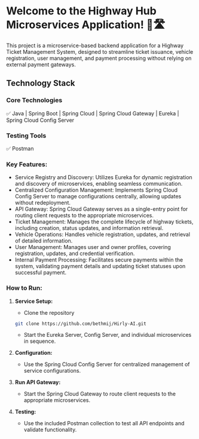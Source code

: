 # Welcome to the Highway Hub Microservices Application! 🚗🛣️
This project is a microservice-based backend application for a Highway Ticket Management System, designed to streamline ticket issuance, vehicle registration, user management, and payment processing without relying on external payment gateways.

## Technology Stack
### Core Technologies
✅ Java | Spring Boot | Spring Cloud | Spring Cloud Gateway | Eureka | Spring Cloud Config Server

### Testing Tools
✅ Postman

### Key Features:
- Service Registry and Discovery: Utilizes Eureka for dynamic registration and discovery of microservices, enabling seamless communication.
- Centralized Configuration Management: Implements Spring Cloud Config Server to manage configurations centrally, allowing updates without redeployment.
- API Gateway: Spring Cloud Gateway serves as a single-entry point for routing client requests to the appropriate microservices.
- Ticket Management: Manages the complete lifecycle of highway tickets, including creation, status updates, and information retrieval.
- Vehicle Operations: Handles vehicle registration, updates, and retrieval of detailed information.
- User Management: Manages user and owner profiles, covering registration, updates, and credential verification.
- Internal Payment Processing: Facilitates secure payments within the system, validating payment details and updating ticket statuses upon successful payment.


### How to Run:
   
1. **Service Setup:**
   - Clone the repository
   ```bash
   git clone https://github.com/bethmij/Hirly-AI.git
   ```
   - Start the Eureka Server, Config Server, and individual microservices in sequence.
   
2. **Configuration:**
   - Use the Spring Cloud Config Server for centralized management of service configurations.
   
3. **Run API Gateway:**
   - Start the Spring Cloud Gateway to route client requests to the appropriate microservices.

4. **Testing:**
   - Use the included Postman collection to test all API endpoints and validate functionality.



